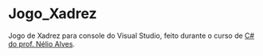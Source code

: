 # Jogo_Xadrez
Jogo de Xadrez para console do Visual Studio,  feito durante o curso de [C# do prof. Nélio Alves](https://www.udemy.com/course-dashboard-redirect/?course_id=1121284).

